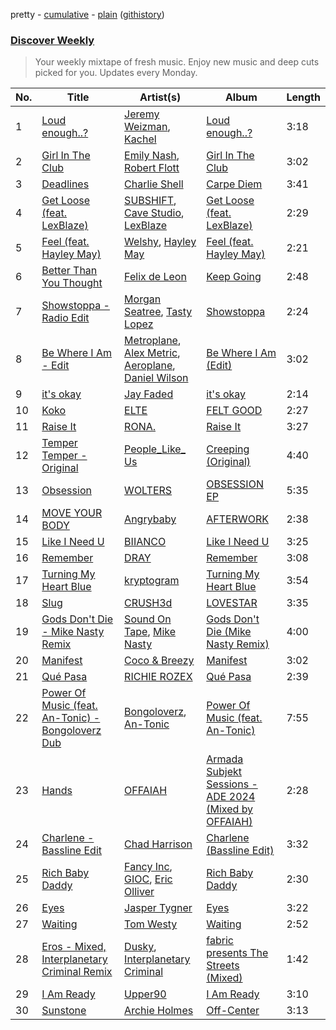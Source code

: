pretty - [cumulative](/playlists/cumulative/Discover%20Weekly.md) - [plain](/playlists/plain/37i9dQZEVXcERLiUqU2pJX) ([githistory](https://github.githistory.xyz/vitokorn/spotify-playlist-archive/blob/master/playlists/plain/37i9dQZEVXcERLiUqU2pJX))
### [Discover Weekly](https://open.spotify.com/playlist/37i9dQZEVXcERLiUqU2pJX)

> Your weekly mixtape of fresh music. Enjoy new music and deep cuts picked for you. Updates every Monday.

| No. | Title | Artist(s) | Album | Length |
|---|---|---|---|---|
| 1 | [Loud enough..?](https://open.spotify.com/track/6v2etz62G0FghXMKvUlKkV) | [Jeremy Weizman](https://open.spotify.com/artist/1BceOxkXZcFMHPVvVkXef5), [Kachel](https://open.spotify.com/artist/2IEpoS0z3JpM27IdXDmnnX) | [Loud enough..?](https://open.spotify.com/album/3y9Qcd0Fgjsl2MzsTTl9zP) | 3:18 |
| 2 | [Girl In The Club](https://open.spotify.com/track/2X0I1Ky8BOxJ6a4ZC9x8QX) | [Emily Nash](https://open.spotify.com/artist/6OaDL8ICMweuCQZfgYIKup), [Robert Flott](https://open.spotify.com/artist/2YwN2tSu8mKglhQjmzmjQo) | [Girl In The Club](https://open.spotify.com/album/2KbLzrMKim1Gg3Kd4z2sHt) | 3:02 |
| 3 | [Deadlines](https://open.spotify.com/track/0PiaSCKaLm1216RZimxay4) | [Charlie Shell](https://open.spotify.com/artist/1hxWpdJKpsP6vKbnwhSlwk) | [Carpe Diem](https://open.spotify.com/album/0ucuCQm143ED2jIhRVc3Te) | 3:41 |
| 4 | [Get Loose (feat. LexBlaze)](https://open.spotify.com/track/0qRMIJvnJRicT1XI0zkFYH) | [SUBSHIFT](https://open.spotify.com/artist/6oj23vhIuGx4bOqVmQ9oOo), [Cave Studio](https://open.spotify.com/artist/0kSX3QNjUAn4USb074y9GE), [LexBlaze](https://open.spotify.com/artist/6qfJBqhy4o6zpyuONoegri) | [Get Loose (feat. LexBlaze)](https://open.spotify.com/album/3vZ71dARheqUhoxXLp9gvf) | 2:29 |
| 5 | [Feel (feat. Hayley May)](https://open.spotify.com/track/1ZuqJ1ftGSKYBZ8YgU2K0e) | [Welshy](https://open.spotify.com/artist/2eDmtsJH4pQksx4CNhlSQ6), [Hayley May](https://open.spotify.com/artist/1WcwbtAnG5HWNbPPK84ued) | [Feel (feat. Hayley May)](https://open.spotify.com/album/4mQk9rco9GKmQNwZA0p9Dq) | 2:21 |
| 6 | [Better Than You Thought](https://open.spotify.com/track/0bRgUBbMRbvDqMjrZbAuB8) | [Felix de Leon](https://open.spotify.com/artist/2fT4vFf7hyfIsbpnZKqXEO) | [Keep Going](https://open.spotify.com/album/54kIIKwikA1dQseZxQnSIZ) | 2:48 |
| 7 | [Showstoppa - Radio Edit](https://open.spotify.com/track/6B4D1bqrHe3qzzh750Lr4F) | [Morgan Seatree](https://open.spotify.com/artist/0GInfEJXl2kGPhSsVqEqXh), [Tasty Lopez](https://open.spotify.com/artist/6bGjAU1yRMvrVDQsN9Awc0) | [Showstoppa](https://open.spotify.com/album/2cXdMU0R2uAzqfV6Z25DZJ) | 2:24 |
| 8 | [Be Where I Am - Edit](https://open.spotify.com/track/2sprcor6DvHMpHTB8HzKwf) | [Metroplane](https://open.spotify.com/artist/4NV4qWnRhLrr41zy1IwFGm), [Alex Metric](https://open.spotify.com/artist/6RDNTAgm2s6ae71nXWGnJD), [Aeroplane](https://open.spotify.com/artist/31CtLHmSL7Oa7TPU9YyBEu), [Daniel Wilson](https://open.spotify.com/artist/44eNlYXYkIGob3NU82tgLq) | [Be Where I Am (Edit)](https://open.spotify.com/album/3pg3j7qPZo40RbPm7amhjw) | 3:02 |
| 9 | [it's okay](https://open.spotify.com/track/78dwZvcGGNEENRFuFB5AYy) | [Jay Faded](https://open.spotify.com/artist/1Uh0ICHXIezbKnGUoEVzyZ) | [it's okay](https://open.spotify.com/album/4JmZnQDTSaT0UGhsFR6Yh0) | 2:14 |
| 10 | [Koko](https://open.spotify.com/track/1nnehxfjaZTK39X2v0szqo) | [ELTE](https://open.spotify.com/artist/0lJnzsWsM8QkTBEk3JYtSv) | [FELT GOOD](https://open.spotify.com/album/4GMrLDGcoS81CfQvJHTVsu) | 2:27 |
| 11 | [Raise It](https://open.spotify.com/track/3t65kgzcJyGFkFbtNWhz8L) | [RONA.](https://open.spotify.com/artist/5RCdebItgr1WsBoXoGgPb6) | [Raise It](https://open.spotify.com/album/4sEJD3PPa4sZBycQszlr9e) | 3:27 |
| 12 | [Temper Temper - Original](https://open.spotify.com/track/2fYqJuPoWRzvZxfLxgH0CJ) | [People_Like_ Us](https://open.spotify.com/artist/7wQ8FpVJFEdhx10topfcDi) | [Creeping (Original)](https://open.spotify.com/album/5VayuFotugiGNWKEUrywII) | 4:40 |
| 13 | [Obsession](https://open.spotify.com/track/3HveNQnEcXkU4ZqnWVA61k) | [WOLTERS](https://open.spotify.com/artist/3gWrhUgsZptXzw4SHZUgOl) | [OBSESSION EP](https://open.spotify.com/album/19V8LrJhUBnncprWZ6cvwW) | 5:35 |
| 14 | [MOVE YOUR BODY](https://open.spotify.com/track/3byUZlK92WkW5Fd5pd1406) | [Angrybaby](https://open.spotify.com/artist/5TAU3fcCF32FqKMrdbXfRr) | [AFTERWORK](https://open.spotify.com/album/6tD3xGS1B0BM3HbtRzVoG4) | 2:38 |
| 15 | [Like I Need U](https://open.spotify.com/track/51nw10yLvdtq9ASHgm1P42) | [BIIANCO](https://open.spotify.com/artist/4Axsf7QVnPabbam5y6NwLt) | [Like I Need U](https://open.spotify.com/album/50QPHuRFKiJF5WnEMwr0W7) | 3:25 |
| 16 | [Remember](https://open.spotify.com/track/39K1B9yIdTCgwm25z4GYId) | [DRAY](https://open.spotify.com/artist/2kSdRzYPQR1kjM9jkWsS5M) | [Remember](https://open.spotify.com/album/1kVLVbJzfk3FeQhZsC13YJ) | 3:08 |
| 17 | [Turning My Heart Blue](https://open.spotify.com/track/4gIfhN6xTKfPDupplMF5xu) | [kryptogram](https://open.spotify.com/artist/184mGxeseZkY2w05Nr4Tui) | [Turning My Heart Blue](https://open.spotify.com/album/7fIfDMV8cMkrikHlLyt93R) | 3:54 |
| 18 | [Slug](https://open.spotify.com/track/0pI7zATeng92EknYPfi2B2) | [CRUSH3d](https://open.spotify.com/artist/5Qvgao5nFsaKRPeL42Dnpf) | [LOVESTAR](https://open.spotify.com/album/59QdYCo6YpVIUim9b3k27e) | 3:35 |
| 19 | [Gods Don't Die - Mike Nasty Remix](https://open.spotify.com/track/7lDvdFhCFavgUeTc2o1VZR) | [Sound On Tape](https://open.spotify.com/artist/0PFzg6epjb7qfSxcmpVzcv), [Mike Nasty](https://open.spotify.com/artist/6kbSgW17fy30NioACFOt4X) | [Gods Don't Die (Mike Nasty Remix)](https://open.spotify.com/album/2eiuzJE6L9ZdsUds9CsTex) | 4:00 |
| 20 | [Manifest](https://open.spotify.com/track/1NMSZn1gconZXGv0NSRuO6) | [Coco & Breezy](https://open.spotify.com/artist/0Adbm5kzcPUxFybf9fhjgG) | [Manifest](https://open.spotify.com/album/5ARU30fyKwQHgo21ELyPAF) | 3:02 |
| 21 | [Qué Pasa](https://open.spotify.com/track/55NpmHUJ5mUhgrhqN1srFm) | [RICHIE ROZEX](https://open.spotify.com/artist/1IuPlUe8Ty0TmMq57kVG7G) | [Qué Pasa](https://open.spotify.com/album/0KNeRsp1UBchOjK4N8FDVR) | 2:39 |
| 22 | [Power Of Music (feat. An-Tonic) - Bongoloverz Dub](https://open.spotify.com/track/1qvBiOEosrKD3FGZU8r8iO) | [Bongoloverz](https://open.spotify.com/artist/2tmlDI877fqlNCT8HU5tg4), [An-Tonic](https://open.spotify.com/artist/4gafUFybRBWs00UrtIzV7M) | [Power Of Music (feat. An-Tonic)](https://open.spotify.com/album/7F6Pv7B4FgMtUyHx6q498r) | 7:55 |
| 23 | [Hands](https://open.spotify.com/track/3qYGP6I5SQQMTKP0EJaywX) | [OFFAIAH](https://open.spotify.com/artist/2E1NFr5AeEGUJkLUUsWCAO) | [Armada Subjekt Sessions - ADE 2024 (Mixed by OFFAIAH)](https://open.spotify.com/album/1uHzlMAyLadVdQkTv4KuFo) | 2:28 |
| 24 | [Charlene - Bassline Edit](https://open.spotify.com/track/13mlnFSc8trnk9mmY2BGSf) | [Chad Harrison](https://open.spotify.com/artist/0JVUKTXdvxf1IhktrBchZP) | [Charlene (Bassline Edit)](https://open.spotify.com/album/7HILDNsrO95hdAxXEOZ6fb) | 3:32 |
| 25 | [Rich Baby Daddy](https://open.spotify.com/track/3gfNpIwauhswUG1WB9tfHa) | [Fancy Inc](https://open.spotify.com/artist/4Eoddnw0pOewmCHQYofuwh), [GIOC](https://open.spotify.com/artist/6nqTwYWJ3UthsUrcL17OHA), [Eric Olliver](https://open.spotify.com/artist/5uYToXpi2lLrYqV1tzxfZA) | [Rich Baby Daddy](https://open.spotify.com/album/110HTF5Y9YMhIPj9pmCUqe) | 2:30 |
| 26 | [Eyes](https://open.spotify.com/track/1kk8X8jLAsLC9Lfar5RBxN) | [Jasper Tygner](https://open.spotify.com/artist/2D7akgJBXcsp8Y2FKdPJCh) | [Eyes](https://open.spotify.com/album/71CnvHZYg7xFHoxDzxNqV6) | 3:22 |
| 27 | [Waiting](https://open.spotify.com/track/0STjiCCGnITULz6x7KLc14) | [Tom Westy](https://open.spotify.com/artist/0HhpiOJAde5crSTrd6sMbW) | [Waiting](https://open.spotify.com/album/3WN873uYz9Q8zv4pH4zVgP) | 2:52 |
| 28 | [Eros - Mixed, Interplanetary Criminal Remix](https://open.spotify.com/track/7xH3HGDiJaKOGxfmLVLqjM) | [Dusky](https://open.spotify.com/artist/5gqoUf9vKKv96b1c0GBKwu), [Interplanetary Criminal](https://open.spotify.com/artist/5kAAJVHeHcdDMZkCRUZYvG) | [fabric presents The Streets (Mixed)](https://open.spotify.com/album/1XbB5VkjQlPMsSXKPnzahY) | 1:42 |
| 29 | [I Am Ready](https://open.spotify.com/track/4CH9G8YVkKukHd2pDXUOS0) | [Upper90](https://open.spotify.com/artist/5ye3YheRaIaodo3nid7Wxz) | [I Am Ready](https://open.spotify.com/album/6Qgi8fVSP4w4Dhexq7Fes3) | 3:10 |
| 30 | [Sunstone](https://open.spotify.com/track/6xXYxANbfZF4LlUNaXST7D) | [Archie Holmes](https://open.spotify.com/artist/1FAe23gB6feByMu2oQUI4J) | [Off-Center](https://open.spotify.com/album/4VWLsyv8Zxv5sjyqNc2ttS) | 3:13 |